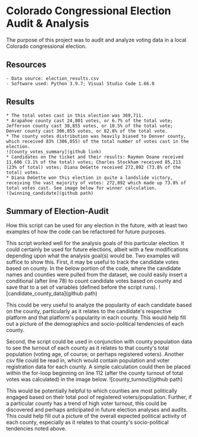 # Colorado Congressional Election Audit & Analysis
The purpose of this project was to audit and analyze voting data in a local Colorado congressional election. 

## Resources

    - Data source: election_results.csv
    - Software used: Python 3.9.7; Visual Studio Code 1.66.0

## Results
    * The total votes cast in this election was 369,711.
    * Arapahoe county cast 24,801 votes, or 6.7% of the total vote; 
    Jefferson county cast 38,855 votes, or 10.5% of the total vote;
    Denver county cast 306,055 votes, or 82.8% of the total vote. 
    * The county votes distribution was heavily biased to Denver county, which received 83% (306,055) of the total number of votes cast in the election.
    ![County_votes_summary](github link)
    * Candidates on the ticket and their results: Raymon Doane received 11,606 (3.1% of the total) votes; Charles Stockham received 85,213 (23% of total) votes; Diana DeGette received 272,892 (73.8% of the total) votes.
    * Diana DeGette won this election in quite a landslide victory, receiving the vast majority of votes: 272,892 which made up 73.8% of total votes cast. See image below for winner calculation.
    ![winning_candidate](github path)

## Summary of Election-Audit
How this script can be used for any election in the future, with at least two examples of how the code can be refactored for future purposes.

This script worked well for the analysis goals of this particular election. It could certainly be used for future elections, albeit with a few modifications depending upon what the analysis goal(s) would be. Two examples will suffice to show this. First, it may be useful to track the candidate votes based on county. In the below portion of the code, where the candidate names and counties were pulled from the dataset, we could easily insert a conditional (after line 78) to count candidate votes based on county and save that to a set of variables (defined before the script runs). 
![candidate_county_data](github path)

This could be very useful to analyze the popularity of each candidate based on the county, particularly as it relates to the candidate's respective platform and that platform's popularity in each county. This would help fill out a picture of the demographics and socio-political tendencies of each county.

Second, the script could be used in conjunction with county population data to see the turnout of each county as it relates to that county's total population (voting age, of course; or perhaps registered voters). Another csv file could be read in, which would contain population and voter registration data for each county. A simple calculation could then be placed within the for-loop beginning on line 112 (after the county turnout of total votes was calculated) in the image below.
![county_turnout](github path)

This would be potentially helpful to which counties are most politically engaged based on their total pool of registered voters/population. Further, if a particular county has a trend of high voter turnout, this could be discovered and perhaps anticipated in future election analyses and audits. This could help fill out a picture of the overall expected political activity of each county, especially as it relates to that county's socio-political tendencies noted above.